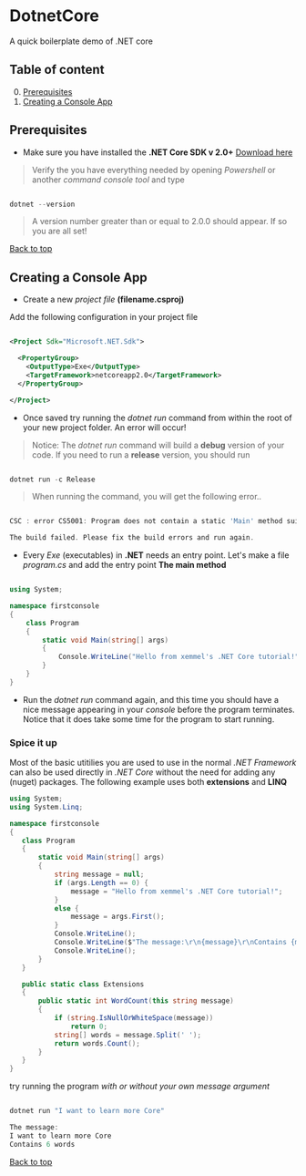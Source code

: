 # DotnetCore
A quick boilerplate demo of .NET core

## Table of content
0. [Prerequisites](#prerequisites)
1. [Creating a Console App](#creating-a-console-app)


## Prerequisites

- Make sure you have installed the **.NET Core SDK v 2.0+** [Download here](https://www.microsoft.com/net/download/windows)
> Verify the you have everything needed by opening *Powershell* or another *command console tool* and type

```powershell

dotnet --version

``` 
> A version number greater than or equal to 2.0.0 should appear. If so you are all set!


[Back to top](#table-of-content)

## Creating a Console App

- Create a new *project file* **(filename.csproj)**

Add the following configuration in your project file

```xml

<Project Sdk="Microsoft.NET.Sdk">

  <PropertyGroup>
    <OutputType>Exe</OutputType>
    <TargetFramework>netcoreapp2.0</TargetFramework>
  </PropertyGroup>

</Project>

```

- Once saved try running the *dotnet run* command from within the root of your new project folder. An error will occur!
> Notice: The *dotnet run* command will build a **debug** version of your code. If you need to run a **release** version, you should run 

```powershell

dotnet run -c Release
```

> When running the command, you will get the following error..

```powershell

CSC : error CS5001: Program does not contain a static 'Main' method suitable for an entry point [*******.csproj]

The build failed. Please fix the build errors and run again.

```


- Every *Exe* (executables) in **.NET** needs an entry point. Let's make a file *program.cs* and add the entry point **The main method**

```csharp

using System;

namespace firstconsole
{
    class Program
    {
        static void Main(string[] args)
        {
            Console.WriteLine("Hello from xemmel's .NET Core tutorial!");
        }
    }
}

```
- Run the *dotnet run* command again, and this time you should have a nice message appearing in your *console* before the program terminates. Notice that it does take some time for the program to start running.

### Spice it up
 Most of the basic utitilies you are used to use in the normal _.NET Framework_ can also be used directly in _.NET Core_ without the need for adding any (nuget) packages.
 The following example uses both **extensions** and **LINQ**

 ```csharp
using System;
using System.Linq;

namespace firstconsole
{
    class Program
    {
        static void Main(string[] args)
        {
            string message = null;
            if (args.Length == 0) {
                message = "Hello from xemmel's .NET Core tutorial!";
            }
            else {
                message = args.First();
            }
            Console.WriteLine();
            Console.WriteLine($"The message:\r\n{message}\r\nContains {message.WordCount()} words");
            Console.WriteLine();
        }
    }

    public static class Extensions
    {
        public static int WordCount(this string message)
        {
            if (string.IsNullOrWhiteSpace(message))
                return 0;
            string[] words = message.Split(' ');
            return words.Count();
        }
    }
}

 ```

 try running the program *with or without your own message argument*

 ```powershell

dotnet run "I want to learn more Core"

The message:
I want to learn more Core
Contains 6 words


 ```


[Back to top](#table-of-content)

